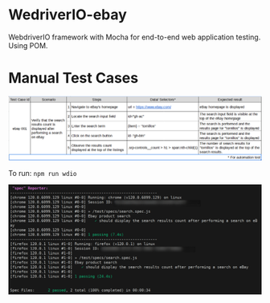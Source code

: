 # WedriverIO-ebay
WebdriverIO framework with Mocha for end-to-end web application testing. Using POM.

# Manual Test Cases
![TestCase](assets/testCases.png)

To run: `npm run wdio`

![Test Report](assets/testReport.png)